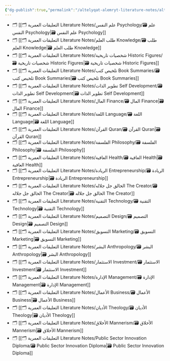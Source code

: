 ```yaml
---
{"dg-publish":true,"permalink":"/altelyqat-alemryt-literature-notes/altelyqat-alemryt-literature-notes/","tags":["MOC","gardenEntry","gardenEntry"]}
---
```



- 🗂️ [[🗂️ التعليقات العمرية Literature Notes/علم النفس Psychology/🗃️ علم النفس Psychology\|🗃️ علم النفس Psychology]]
- 🗂️ [[🗂️ التعليقات العمرية Literature Notes/طلب العلم Knowledge/🗃️ طلب العلم Knowledge\|🗃️ طلب العلم Knowledge]]
- 🗂️ [[🗂️ التعليقات العمرية Literature Notes/شخصيات تاريخية Historic Figures/🗃️ شخصيات تاريخية Historic Figures\|🗃️ شخصيات تاريخية Historic Figures]]
- 🗂️ [[🗂️ التعليقات العمرية Literature Notes/تلخيص كتب Book Summaries/🗃️ تلخيص كتب Book Summaries\|🗃️ تلخيص كتب Book Summaries]]
- 🗂️ [[🗂️ التعليقات العمرية Literature Notes/تطوير الذات Self Development/🗃️ تطوير الذات Self Development\|🗃️ تطوير الذات Self Development]]
- 🗂️ [[🗂️ التعليقات العمرية Literature Notes/المال Finance/🗃️ المال Finance\|🗃️ المال Finance]]
- 🗂️ [[🗂️ التعليقات العمرية Literature Notes/اللغة Language/🗃️ اللغة Language\|🗃️ اللغة Language]]
- 🗂️ [[🗂️ التعليقات العمرية Literature Notes/القرآن Quran/🗃️ القرآن Quran\|🗃️ القرآن Quran]]
- 🗂️ [[🗂️ التعليقات العمرية Literature Notes/الفلسفة Philosophy/🗃️ الفلسفة Philosophy\|🗃️ الفلسفة Philosophy]]
- 🗂️ [[🗂️ التعليقات العمرية Literature Notes/العافية Health/🗃️ العافية Health\|🗃️ العافية Health]]
- 🗂️ [[🗂️ التعليقات العمرية Literature Notes/الريادة Entrepreneurship/🗃️ الريادة Entrepreneurship\|🗃️ الريادة Entrepreneurship]]
- 🗂️ [[🗂️ التعليقات العمرية Literature Notes/الخالق جل جلاله The Creator/🗃️ الخالق جل جلاله The Creator\|🗃️ الخالق جل جلاله The Creator]]
- 🗂️ [[🗂️ التعليقات العمرية Literature Notes/التقنية Technology/🗃️ التقنية Technology\|🗃️ التقنية Technology]]
- 🗂️ [[🗂️ التعليقات العمرية Literature Notes/التصميم Design/🗃️ التصميم Design\|🗃️ التصميم Design]]
- 🗂️ [[🗂️ التعليقات العمرية Literature Notes/التسويق Marketing/🗃️ التسويق Marketing\|🗃️ التسويق Marketing]]
- 🗂️ [[🗂️ التعليقات العمرية Literature Notes/البشر Anthropology/🗃️ البشر Anthropology\|🗃️ البشر Anthropology]]
- 🗂️ [[🗂️ التعليقات العمرية Literature Notes/الاستثمار Investment/🗃️ الاستثمار Investment\|🗃️ الاستثمار Investment]]
- 🗂️ [[🗂️ التعليقات العمرية Literature Notes/الإدارة Management/🗃️ الإدارة Management\|🗃️ الإدارة Management]]
- 🗂️ [[🗂️ التعليقات العمرية Literature Notes/الأعمال Business/🗃️ الأعمال Business\|🗃️ الأعمال Business]]
- 🗂️ [[🗂️ التعليقات العمرية Literature Notes/الأديان Theology/🗃️ الأديان Theology\|🗃️ الأديان Theology]]
- 🗂️ [[🗂️ التعليقات العمرية Literature Notes/الأخلاق Mannerism/🗃️ الأخلاق Mannerism\|🗃️ الأخلاق Mannerism]]
- 🗂️ [[🗂️ التعليقات العمرية Literature Notes/Public Sector Innovation Diploma/🗃️ Public Sector Innovation Diploma\|🗃️ Public Sector Innovation Diploma]]

